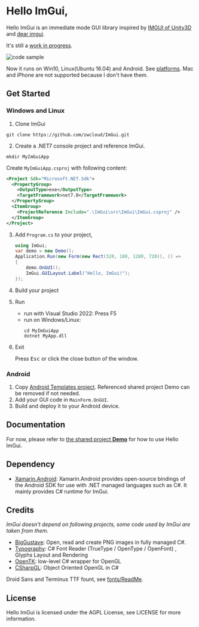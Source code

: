 Hello ImGui,
============

Hello ImGui is an immediate mode GUI library inspired by [IMGUI of Unity3D](https://docs.unity3d.com/Manual/GUIScriptingGuide.html) and [dear imgui](https://github.com/ocornut/imgui).

It's still a [work in progress](https://github.com/zwcloud/ImGui/projects/10).

![code sample](https://raw.githubusercontent.com/wiki/zwcloud/imgui/images/code_sample.png)

Now it runs on Win10, Linux(Ubuntu 16.04) and Android. See [platforms](https://github.com/zwcloud/ImGui/wiki/Platforms). Mac and iPhone are not supported because I don't have them.

## Get Started

### Windows and Linux
1. Clone ImGui

```
git clone https://github.com/zwcloud/ImGui.git
```

2. Create a .NET7 console project and reference ImGui.
```
mkdir MyImGuiApp
```
Create `MyImGuiApp.csproj` with following content:
```xml
<Project Sdk="Microsoft.NET.Sdk">
  <PropertyGroup>
    <OutputType>exe</OutputType>
    <TargetFramework>net7.0</TargetFramework>
  </PropertyGroup>
  <ItemGroup>
    <ProjectReference Include=".\ImGui\src\ImGui\ImGui.csproj" />
  </ItemGroup>
</Project>
```

3. Add `Program.cs` to your project,

    ```C#
    using ImGui;
    var demo = new Demo();
    Application.Run(new Form(new Rect(320, 180, 1280, 720)), () =>
    {
        demo.OnGUI();
        ImGui.GUILayout.Label("Hello, ImGui!");
    });
    ```

4. Build your project

5. Run
    * run with Visual Studio 2022: Press F5
    * run on Windows/Linux:
        ```
        cd MyImGuiApp
        dotnet MyApp.dll
       ```

6. Exit

    Press <kbd>Esc</kbd> or click the close button of the window.

### Android

1. Copy [Android Templates project](https://github.com/zwcloud/ImGui/tree/master/templates/AndroidTemplate). Referenced shared project Demo can be removed if not needed.
2. Add your GUI code in `MainForm.OnGUI`.
3. Build and deploy it to your Android device.

## Documentation

For now, please refer to [the shared project __Demo__](https://github.com/zwcloud/ImGui/tree/master/templates/Demo) for how to use Hello ImGui.

## Dependency

* [Xamarin.Android](https://github.com/xamarin/xamarin-android): Xamarin.Android provides open-source bindings of the Android SDK for use with .NET managed languages such as C#. It mainly provides C# runtime for ImGui.

## Credits

*ImGui doesn't depend on following projects, some code used by ImGui are taken from them.*

* [BigGustave](https://github.com/EliotJones/BigGustave): Open, read and create PNG images in fully managed C#.
* [Typography](https://github.com/LayoutFarm/Typography): C# Font Reader (TrueType / OpenType / OpenFont) , Glyphs Layout and Rendering
* [OpenTK](https://github.com/opentk/opentk): low-level C# wrapper for OpenGL
* [CSharpGL](https://github.com/bitzhuwei/CSharpGL): Object Oriented OpenGL in C#

Droid Sans and Terminus TTF fount, see [fonts/ReadMe](https://github.com/zwcloud/ImGui/blob/master/src/ImGui/assets/fonts/ReadMe.md).

## License

Hello ImGui is licensed under the AGPL License, see LICENSE for more information.
